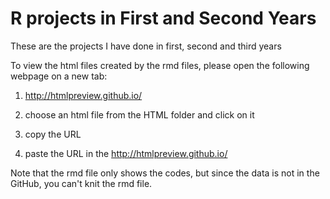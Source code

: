 # R projects in First and Second Years

These are the projects I have done in first, second and third years

To view the html files created by the rmd files, please open the following webpage on a new tab:

1. http://htmlpreview.github.io/

2. choose an html file from the HTML folder and click on it

3. copy the URL

4. paste the URL in the http://htmlpreview.github.io/

Note that the rmd file only shows the codes, but since the data is not in the GitHub, you can't knit the rmd file.



